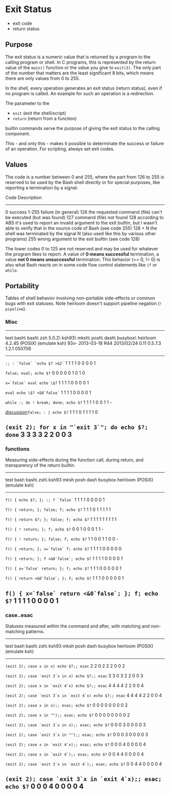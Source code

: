# Exit Status

-   exit code
-   return status

## Purpose

The exit status is a numeric value that is returned by a program to the
calling program or shell. In C programs, this is represented by the
return value of the `main()` function or the value you give to
`exit(3)`. The only part of the number that matters are the least
significant 8 bits, which means there are only values from 0 to 255.

In the shell, every operation generates an exit status (return status),
even if no program is called. An example for such an operation is a
redirection.

The parameter to the

-   `exit` (exit the shell/script)
-   `return` (return from a function)

builtin commands serve the purpose of giving the exit status to the
calling component.

This - and only this - makes it possible to determinate the success or
failure of an operation. For scripting, always set exit codes.

## Values

The code is a number between 0 and 255, where the part from 126 to 255
is reserved to be used by the Bash shell directly or for special
purposes, like reporting a termination by a signal:

  Code      Description
  --------- ------------------------------------------------------------------------------------------------------------------------------------------------------------
  0         success
  1-255     failure (in general)
  126       the requested command (file) can\'t be executed (but was found)
  127       command (file) not found
  128       according to ABS it\'s used to report an invalid argument to the exit builtin, but I wasn\'t able to verify that in the source code of Bash (see code 255)
  128 + N   the shell was terminated by the signal N (also used like this by various other programs)
  255       wrong argument to the exit builtin (see code 128)

The lower codes 0 to 125 are not reserved and may be used for whatever
the program likes to report. A value of **0 means successful**
termination, a value **not 0 means unsuccessful** termination. This
behavior (== 0, != 0) is also what Bash reacts on in some code flow
control statements like `if` or `while`.

## Portability

Tables of shell behavior involving non-portable side-effects or common
bugs with exit statuses. Note heirloom doesn\'t support pipeline
negation (`! pipeline`).

### Misc

  --------------------------------------------------------------------------------------------------------------------------------------------------------------------------------------------------------------------
  test                                                                                                  bash\    bash\     zsh 5.0.2\      ksh93\            mksh\            posh\   dash\     busybox\   heirloom\
                                                                                                        4.2.45   (POSIX)   (emulate ksh)   93v- 2013-03-18   R44 2013/02/24   0.11    0.5.7.3   1.2.1      050706
  ----------------------------------------------------------------------------------------------------- -------- --------- --------------- ----------------- ---------------- ------- --------- ---------- -----------
  `` :; : `false` `echo $? >&2` ``                                                                      1        1         1               1                 0                0       0         0          1

  `false; eval; echo $?`                                                                                0        0         0               0                 0                1       0         1          0

  `` x=`false` eval echo \$? ``                                                                         1        1         1               1                 0                0       0         0          1

  `` eval echo \$? <&0`false` ``                                                                        1        1         1               1                 0                0       0         0          1

  `while :; do ! break; done; echo $?`                                                                  1        1         1               1                 0                0       1         1          \-

  [discussion](https://lists.gnu.org/archive/html/bug-bash/2010-09/msg00009.html)`false; : | echo $?`   1        1         1               0                 1                1       1         1          0

  `` (exit 2); for x in "`exit 3`"; do echo $?; done ``                                                 3        3         3               3                 2                2       0         0          3
  --------------------------------------------------------------------------------------------------------------------------------------------------------------------------------------------------------------------

### functions

Measuring side-effects during the function call, during return, and
transparency of the return builtin.

  -------------------------------------------------------------------------------------------------------------------------------------------
  test                                                     bash   bash\     zsh\            ksh93   mksh   posh   dash   busybox   heirloom
                                                                  (POSIX)   (emulate ksh)                                          
  -------------------------------------------------------- ------ --------- --------------- ------- ------ ------ ------ --------- ----------
  `` f() { echo $?; }; :; f `false` ``                     1      1         1               1       0      0      0      0         1

  `f() { return; }; false; f; echo $?`                     1      1         1               0       1      1      1      1         1

  `f() { return $?; }; false; f; echo $?`                  1      1         1               1       1      1      1      1         1

  `f() { ! return; }; f; echo $?`                          0      0         1               0       0      0      1      1         \-

  `f() { ! return; }; false; f; echo $?`                   1      1         0               0       1      1      0      0         \-

  `` f() { return; }; x=`false` f; echo $? ``              1      1         1               1       0      0      0      0         0

  `` f() { return; }; f <&0`false`; echo $? ``             1      1         1               1       0      0      0      0         1

  `` f() { x=`false` return; }; f; echo $? ``              1      1         1               0       0      0      0      0         1

  `` f() { return <&0`false`; }; f; echo $? ``             1      1         1               0       0      0      0      0         1

  `` f() { x=`false` return <&0`false`; }; f; echo $? ``   1      1         1               1       0      0      0      0         1
  -------------------------------------------------------------------------------------------------------------------------------------------

### case..esac

Statuses measured within the command and after, with matching and
non-matching patterns.

  -------------------------------------------------------------------------------------------------------------------------------------------------
  test                                                           bash   bash\     zsh\            ksh93   mksh   posh   dash   busybox   heirloom
                                                                        (POSIX)   (emulate ksh)                                          
  -------------------------------------------------------------- ------ --------- --------------- ------- ------ ------ ------ --------- ----------
  `(exit 2); case x in x) echo $?;; esac`                        2      2         0               2       2      2      0      0         2

  `` (exit 2); case `exit 3`x in x) echo $?;; esac ``            3      3         0               3       2      2      0      0         3

  `` (exit 2); case x in `exit 4`x) echo $?;; esac ``            4      4         4               4       2      2      0      0         4

  `` (exit 2); case `exit 3`x in `exit 4`x) echo $?;; esac ``    4      4         4               4       2      2      0      0         4

  `(exit 2); case x in x);; esac; echo $?`                       0      0         0               0       0      0      0      0         2

  `(exit 2); case x in "");; esac; echo $?`                      0      0         0               0       0      0      0      0         2

  `` (exit 2); case `exit 3`x in x);; esac; echo $? ``           0      0         0               3       0      0      0      0         3

  `` (exit 2); case `exit 3`x in "");; esac; echo $? ``          0      0         0               3       0      0      0      0         3

  `` (exit 2); case x in `exit 4`x);; esac; echo $? ``           0      0         0               4       0      0      0      0         4

  `` (exit 2); case x in `exit 4`);; esac; echo $? ``            0      0         4               4       0      0      0      0         4

  `` (exit 2); case `exit 3`x in `exit 4`);; esac; echo $? ``    0      0         4               4       0      0      0      0         4

  `` (exit 2); case `exit 3`x in `exit 4`x);; esac; echo $? ``   0      0         0               4       0      0      0      0         4
  -------------------------------------------------------------------------------------------------------------------------------------------------

